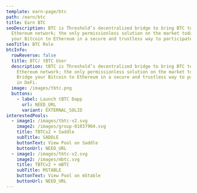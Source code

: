 ```yaml
---
template: earn-page/btc
path: /earn/btc
title: Earn BTC
seoDescription: BTC is Threshold’s decentralized bridge to bring BTC to the
  Ethereum network; the only permissionless solution on the market today. Bridge
  your Bitcoin to Ethereum in a secure and trustless way to participate in DeFi.
seoTitle: BTC Role
btcInfo:
  rowReverse: false
  title: BTC/ tBTC User
  description: tBTC is Threshold’s decentralized bridge to bring BTC to the
    Ethereum network; the only permissionless solution on the market today.
    Bridge your Bitcoin to Ethereum in a secure and trustless way to participate
    in DeFi.
  image: /images/tbtc.png
  buttons:
    - label: Launch tBTC Dapp
      url: NEED_URL
      variant: EXTERNAL_SOLID
interestedPools:
  - image1: /images/tbtc-v2.svg
    image2: /images/group-81037904.svg
    title: TBTCv2 + Saddle
    subTitle: SADDLE
    buttonText: View Pool on Saddle
    buttonUrl: NEED_URL
  - image1: /images/tbtc-v2.svg
    image2: /images/mbtc.svg
    title: TBTCv2 + mBTC
    subTitle: MSTABLE
    buttonText: View Pool on mStable
    buttonUrl: NEED_URL
---
```

